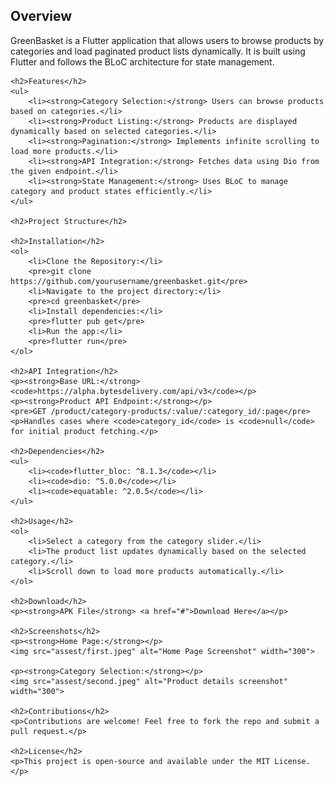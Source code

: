 <!DOCTYPE html>
<html lang="en">
<head>
    <meta charset="UTF-8">
    <meta name="viewport" content="width=device-width, initial-scale=1.0">
    <title>GreenBasket - Flutter App</title>
</head>
<body>
    <h2>Overview</h2>
    <p>GreenBasket is a Flutter application that allows users to browse products by categories and load paginated product lists dynamically. It is built using Flutter and follows the BLoC architecture for state management.</p>

    <h2>Features</h2>
    <ul>
        <li><strong>Category Selection:</strong> Users can browse products based on categories.</li>
        <li><strong>Product Listing:</strong> Products are displayed dynamically based on selected categories.</li>
        <li><strong>Pagination:</strong> Implements infinite scrolling to load more products.</li>
        <li><strong>API Integration:</strong> Fetches data using Dio from the given endpoint.</li>
        <li><strong>State Management:</strong> Uses BLoC to manage category and product states efficiently.</li>
    </ul>

    <h2>Project Structure</h2>
   
    <h2>Installation</h2>
    <ol>
        <li>Clone the Repository:</li>
        <pre>git clone https://github.com/yourusername/greenbasket.git</pre>
        <li>Navigate to the project directory:</li>
        <pre>cd greenbasket</pre>
        <li>Install dependencies:</li>
        <pre>flutter pub get</pre>
        <li>Run the app:</li>
        <pre>flutter run</pre>
    </ol>

    <h2>API Integration</h2>
    <p><strong>Base URL:</strong> <code>https://alpha.bytesdelivery.com/api/v3</code></p>
    <p><strong>Product API Endpoint:</strong></p>
    <pre>GET /product/category-products/:value/:category_id/:page</pre>
    <p>Handles cases where <code>category_id</code> is <code>null</code> for initial product fetching.</p>

    <h2>Dependencies</h2>
    <ul>
        <li><code>flutter_bloc: ^8.1.3</code></li>
        <li><code>dio: ^5.0.0</code></li>
        <li><code>equatable: ^2.0.5</code></li>
    </ul>

    <h2>Usage</h2>
    <ol>
        <li>Select a category from the category slider.</li>
        <li>The product list updates dynamically based on the selected category.</li>
        <li>Scroll down to load more products automatically.</li>
    </ol>

    <h2>Download</h2>
    <p><strong>APK File</strong> <a href="#">Download Here</a></p>

    <h2>Screenshots</h2>
    <p><strong>Home Page:</strong></p>
    <img src="assest/first.jpeg" alt="Home Page Screenshot" width="300">

    <p><strong>Category Selection:</strong></p>
    <img src="assest/second.jpeg" alt="Product details screenshot" width="300">

    <h2>Contributions</h2>
    <p>Contributions are welcome! Feel free to fork the repo and submit a pull request.</p>

    <h2>License</h2>
    <p>This project is open-source and available under the MIT License.</p>
</body>
</html>
